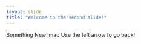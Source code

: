 ```yaml
---
layout: slide
title: "Welcome to the second slide!"
---
```

Something New lmao
Use the left arrow to go back!
